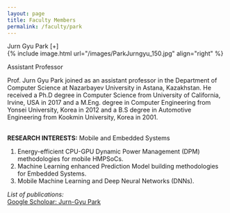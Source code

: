 ```yaml
---
layout: page
title: Faculty Members
permalink: /faculty/park
---
```


<div class="container" markdown="1">
<div class="header" markdown="1">Jurn Gyu Park [+]
</div>
<div class="content" markdown="1" style="min-height: 200px;">
{% include image.html url="/images/ParkJurngyu_150.jpg" align="right" %}


Assistant Professor

Prof. Jurn Gyu Park joined as an assistant professor in the Department of Computer Science at Nazarbayev University in Astana, Kazakhstan. He received a Ph.D degree in Computer Science from University of California, Irvine, USA in 2017 and a M.Eng. degree in Computer Engineering from Yonsei University, Korea in 2012 and a B.S degree in Automotive Engineering from Kookmin University, Korea in 2001. 

<br><b>RESEARCH INTERESTS:</b> Mobile and Embedded Systems

1) Energy-efficient CPU-GPU Dynamic Power Management (DPM) methodologies for mobile HMPSoCs. <br>
2) Machine Learning enhanced Prediction Model building methodologies for Embedded Systems. <br>
3) Mobile Machine  Learning and  Deep Neural Networks (DNNs). <br>

<I>List of publications:</I><br> <a href="https://scholar.google.com/citations?user=1Yscm9sAAAAJ&hl=en" target="_blank">Google Scholoar: Jurn-Gyu Park</a>


</div>
</div>
